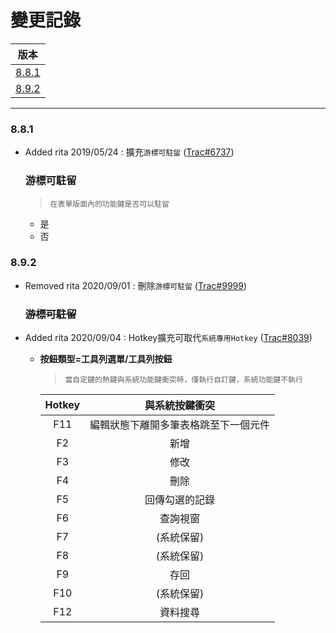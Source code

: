   變更記錄<!--版本變更記錄(最高階標題)-->
  ===
  | 版本 |
  | :---: |
  | [8.8.1](#v8_8_1) |
  | [8.9.2](#v8_9_2) |

  ***

  ### <a id='v8_8_1'></a>8.8.1
  * Added rita 2019/05/24 :  擴充`游標可駐留` ([Trac#6737])

      ### <div id="focus">游標可駐留</div>

      >`在表單版面內的功能鍵是否可以駐留`
      * 是
      * 否

  
  ### <a id='v8_9_2'></a>8.9.2
  * Removed rita 2020/09/01 :  刪除`游標可駐留` ([Trac#9999])
      ### ~~<div id="focus">游標可駐留</div>~~

  * Added rita 2020/09/04 :  Hotkey擴充可取代`系統專用Hotkey` ([Trac#8039])

    * **按鈕類型=工具列選單/工具列按鈕**
      >`當自定鍵的熱鍵與系統功能鍵衝突時，僅執行自訂鍵，系統功能鍵不執行`

      | Hotkey | 與系統按鍵衝突 |
      | :------: | :-------------: |
      | F11 | 編輯狀態下離開多筆表格跳至下一個元件 |
      | F2 | 新增 |
      | F3 | 修改 |
      | F4 | 刪除 |
      | F5 | 回傳勾選的記錄 |
      | F6 | 查詢視窗 |
      | F7 | (系統保留) |
      | F8 | (系統保留) |
      | F9 | 存回 |
      | F10 | (系統保留) |
      | F12 | 資料搜尋 |

<!--超連結引用ps.畫面上看不到-->
[Trac#6737]:http://trac.uneec.com/trac/neco/ticket/6737 "#6737"
[Trac#9999]:http://trac.uneec.com/trac/neco/ticket/9999 "#9999"
[Trac#8039]:http://trac.uneec.com/trac/neco/ticket/8039 "#8039"






